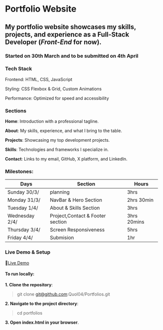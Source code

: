 # Portfolio Website 
## My portfolio website showcases my skills, projects, and experience as a Full-Stack Developer (*Front-End* for now). 
### Started on 30th March and to be submitted on 4th April

### Tech Stack
Frontend: HTML, CSS, JavaScript

Styling: CSS Flexbox & Grid, Custom Animations

Performance: Optimized for speed and accessibility

###  Sections
**Home**: Introduction with a professional tagline.

**About**: My skills, experience, and what I bring to the table.

**Projects**: Showcasing my top development projects.

**Skills**: Technologies and frameworks I specialize in.

**Contact**: Links to my email, GitHub, X platform, and LinkedIn.

### Milestones:
| Days | Section | Hours |
|-------|-------|-------|
| Sunday 30/3/| planning| 3hrs|
| Monday 31/3/| NavBar & Hero Section|2hrs 30min |
|Tuesday 1/4/|About & Skills Section |3hrs |
|Wednesday 2/4/| Project,Contact & Footer section| 3hrs 20mins|
|Thursday 3/4/ |Screen Responsiveness | 5hrs |
|Friday 4/4/ |Submision| 1hr|


 ### Live Demo & Setup
🔗[Live Demo](https://quol-developer.netlify.app/)

#### To run locally:
**1. Clone the repository**:
> git clone git@github.com:Quol04/Portfolios.git
> 
**2. Navigate to the project directory**:
> cd portfolios
> 
**3. Open index.html in your browser**.

